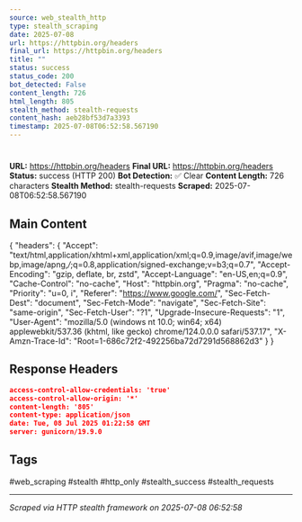 ```yaml
---
source: web_stealth_http
type: stealth_scraping
date: 2025-07-08
url: https://httpbin.org/headers
final_url: https://httpbin.org/headers
title: ""
status: success
status_code: 200
bot_detected: False
content_length: 726
html_length: 805
stealth_method: stealth-requests
content_hash: aeb28bf53d7a3393
timestamp: 2025-07-08T06:52:58.567190
---
```


#

**URL:** https://httpbin.org/headers
**Final URL:** https://httpbin.org/headers
**Status:** success (HTTP 200)
**Bot Detection:** ✅ Clear
**Content Length:** 726 characters
**Stealth Method:** stealth-requests
**Scraped:** 2025-07-08T06:52:58.567190

## Main Content

{ "headers": { "Accept": "text/html,application/xhtml+xml,application/xml;q=0.9,image/avif,image/webp,image/apng,*/*;q=0.8,application/signed-exchange;v=b3;q=0.7", "Accept-Encoding": "gzip, deflate, br, zstd", "Accept-Language": "en-US,en;q=0.9", "Cache-Control": "no-cache", "Host": "httpbin.org", "Pragma": "no-cache", "Priority": "u=0, i", "Referer": "https://www.google.com/", "Sec-Fetch-Dest": "document", "Sec-Fetch-Mode": "navigate", "Sec-Fetch-Site": "same-origin", "Sec-Fetch-User": "?1", "Upgrade-Insecure-Requests": "1", "User-Agent": "mozilla/5.0 (windows nt 10.0; win64; x64) applewebkit/537.36 (khtml, like gecko) chrome/124.0.0.0 safari/537.17", "X-Amzn-Trace-Id": "Root=1-686c72f2-492256ba72d7291d568862d3" } }







## Response Headers

```json
access-control-allow-credentials: 'true'
access-control-allow-origin: '*'
content-length: '805'
content-type: application/json
date: Tue, 08 Jul 2025 01:22:58 GMT
server: gunicorn/19.9.0

```

## Tags

#web_scraping #stealth #http_only #stealth_success #stealth_requests

---
*Scraped via HTTP stealth framework on 2025-07-08 06:52:58*

